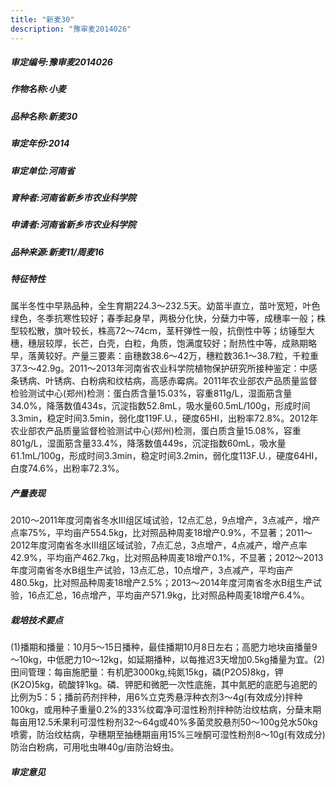 ```yaml
---
title: "新麦30"
description: "豫审麦2014026"
---
```

##### 审定编号:豫审麦2014026

##### 作物名称:小麦

##### 品种名称:新麦30

##### 审定年份:2014

##### 审定单位:河南省

##### 育种者:河南省新乡市农业科学院

##### 申请者:河南省新乡市农业科学院

##### 品种来源:新麦11/周麦16


##### 特征特性
属半冬性中早熟品种，全生育期224.3～232.5天。幼苗半直立，苗叶宽短，叶色绿色，冬季抗寒性较好；春季起身早，两极分化快，分蘖力中等，成穗率一般；株型较松散，旗叶较长，株高72～74cm，茎秆弹性一般，抗倒性中等；纺锤型大穗，穗层较厚，长芒，白壳，白粒，角质，饱满度较好；耐热性中等，成熟期略早，落黄较好。产量三要素：亩穗数38.6～42万，穗粒数36.1～38.7粒，千粒重37.3～42.9g。2011～2013年河南省农业科学院植物保护研究所接种鉴定：中感条锈病、叶锈病、白粉病和纹枯病，高感赤霉病。2011年农业部农产品质量监督检验测试中心(郑州)检测：蛋白质含量15.03%，容重811g/L，湿面筋含量34.0%，降落数值434s，沉淀指数52.8mL，吸水量60.5mL/100g，形成时间3.3min，稳定时间3.5min，弱化度119F.U.，硬度65HI，出粉率72.8%。2012年农业部农产品质量监督检验测试中心(郑州)检测，蛋白质含量15.08%，容重801g/L，湿面筋含量33.4%，降落数值449s，沉淀指数60mL，吸水量61.1mL/100g，形成时间3.3min，稳定时间3.2min，弱化度113F.U.，硬度64HI，白度74.6%，出粉率72.3%。


##### 产量表现
2010～2011年度河南省冬水Ⅲ组区域试验，12点汇总，9点增产，3点减产，增产点率75%，平均亩产554.5kg，比对照品种周麦18增产0.9%，不显著；2011～2012年度河南省冬水Ⅲ组区域试验，7点汇总，3点增产，4点减产，增产点率42.9%，平均亩产462.7kg，比对照品种周麦18增产0.1%，不显著；2012～2013年度河南省冬水B组生产试验，13点汇总，10点增产，3点减产，平均亩产480.5kg，比对照品种周麦18增产2.5%；2013～2014年度河南省冬水B组生产试验，16点汇总，16点增产，平均亩产571.9kg，比对照品种周麦18增产6.4%。  


##### 栽培技术要点
(1)播期和播量：10月5～15日播种，最佳播期10月8日左右；高肥力地块亩播量9～10kg，中低肥力10～12kg，如延期播种，以每推迟3天增加0.5kg播量为宜。(2)田间管理：每亩施肥量：有机肥3000kg,纯氮15kg，磷(P2O5)8kg，钾(K2O)5kg，硫酸锌1kg。磷、钾肥和微肥一次性底施，其中氮肥的底肥与追肥的比例为5：5；播前药剂拌种，用6%立克秀悬浮种衣剂3～4g(有效成分)拌种100kg，或用种子重量0.2%的33%纹霉净可湿性粉剂拌种防治纹枯病，分蘖末期每亩用12.5禾果利可湿性粉剂32～64g或40%多菌灵胶悬剂50～100g兑水50kg喷雾，防治纹枯病，孕穗期至抽穗期亩用15%三唑酮可湿性粉剂8～10g(有效成分)防治白粉病，可用吡虫啉40g/亩防治蚜虫。


##### 审定意见

